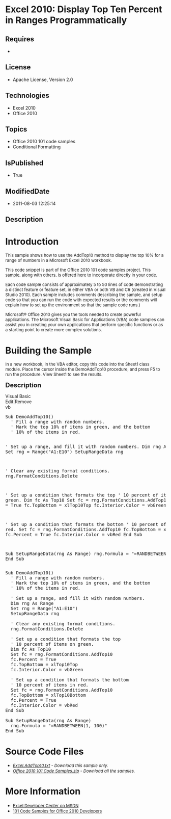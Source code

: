 # Excel 2010: Display Top Ten Percent in Ranges Programmatically
## Requires
* 
## License
* Apache License, Version 2.0
## Technologies
* Excel 2010
* Office 2010
## Topics
* Office 2010 101 code samples
* Conditional Formatting
## IsPublished
* True
## ModifiedDate
* 2011-08-03 12:25:14
## Description

<h1>Introduction</h1>
<p><span style="font-size:small">This sample shows how to use the AddTop10 method to display the top 10% for a range of numbers in a Microsoft Excel 2010 workbook.</span></p>
<p><span style="font-size:small">This code snippet is part of the Office 2010 101 code samples project. This sample, along with others, is offered here to incorporate directly in your code.</span></p>
<p><span style="font-size:small">Each code sample consists of approximately 5 to 50 lines of code demonstrating a distinct feature or feature set, in either VBA or both VB and C# (created in Visual Studio 2010). Each sample includes comments describing the
 sample, and setup code so that you can run the code with expected results or the comments will explain how to set up the environment so that the sample code runs.)</span></p>
<p><span style="font-size:small">Microsoft&reg; Office 2010 gives you the tools needed to create powerful applications. The Microsoft Visual Basic for Applications (VBA) code samples can assist you in creating your own applications that perform specific functions
 or as a starting point to create more complex solutions.</span></p>
<h1><span>Building the Sample</span></h1>
<p><span style="font-size:small">In a new workbook, in the VBA editor, copy this code into the Sheet1 class module. Place the cursor inside the DemoAddTop10 procedure, and press F5 to run the procedure. View Sheet1 to see the results.</span></p>
<p><span style="font-size:20px; font-weight:bold">Description</span></p>
<div class="scriptcode">
<div class="pluginEditHolder" pluginCommand="mceScriptCode">
<div class="title"><span>Visual Basic</span></div>
<div class="pluginLinkHolder"><span class="pluginEditHolderLink">Edit</span>|<span class="pluginRemoveHolderLink">Remove</span></div>
<span class="hidden">vb</span>
<pre class="hidden">Sub DemoAddTop10()
  ' Fill a range with random numbers.
  ' Mark the top 10% of items in green, and the bottom
  ' 10% of the items in red.
 
  ' Set up a range, and fill it with random numbers.
  Dim rng As Range
  Set rng = Range(&quot;A1:E10&quot;)
  SetupRangeData rng
 
  ' Clear any existing format conditions.
  rng.FormatConditions.Delete
 
  ' Set up a condition that formats the top
  ' 10 percent of items on green.
  Dim fc As Top10
  Set fc = rng.FormatConditions.AddTop10
  fc.Percent = True
  fc.TopBottom = xlTop10Top
  fc.Interior.Color = vbGreen
 
  ' Set up a condition that formats the bottom
  ' 10 percent of items in red.
  Set fc = rng.FormatConditions.AddTop10
  fc.TopBottom = xlTop10Bottom
  fc.Percent = True
  fc.Interior.Color = vbRed
End Sub

Sub SetupRangeData(rng As Range)
  rng.Formula = &quot;=RANDBETWEEN(1, 100)&quot;
End Sub
</pre>
<div class="preview">
<pre class="vb"><span class="visualBasic__keyword">Sub</span>&nbsp;DemoAddTop10()&nbsp;
&nbsp;&nbsp;<span class="visualBasic__com">'&nbsp;Fill&nbsp;a&nbsp;range&nbsp;with&nbsp;random&nbsp;numbers.</span>&nbsp;
&nbsp;&nbsp;<span class="visualBasic__com">'&nbsp;Mark&nbsp;the&nbsp;top&nbsp;10%&nbsp;of&nbsp;items&nbsp;in&nbsp;green,&nbsp;and&nbsp;the&nbsp;bottom</span>&nbsp;
&nbsp;&nbsp;<span class="visualBasic__com">'&nbsp;10%&nbsp;of&nbsp;the&nbsp;items&nbsp;in&nbsp;red.</span>&nbsp;
&nbsp;&nbsp;
&nbsp;&nbsp;<span class="visualBasic__com">'&nbsp;Set&nbsp;up&nbsp;a&nbsp;range,&nbsp;and&nbsp;fill&nbsp;it&nbsp;with&nbsp;random&nbsp;numbers.</span>&nbsp;
&nbsp;&nbsp;<span class="visualBasic__keyword">Dim</span>&nbsp;rng&nbsp;<span class="visualBasic__keyword">As</span>&nbsp;Range&nbsp;
&nbsp;&nbsp;<span class="visualBasic__keyword">Set</span>&nbsp;rng&nbsp;=&nbsp;Range(<span class="visualBasic__string">&quot;A1:E10&quot;</span>)&nbsp;
&nbsp;&nbsp;SetupRangeData&nbsp;rng&nbsp;
&nbsp;&nbsp;
&nbsp;&nbsp;<span class="visualBasic__com">'&nbsp;Clear&nbsp;any&nbsp;existing&nbsp;format&nbsp;conditions.</span>&nbsp;
&nbsp;&nbsp;rng.FormatConditions.Delete&nbsp;
&nbsp;&nbsp;
&nbsp;&nbsp;<span class="visualBasic__com">'&nbsp;Set&nbsp;up&nbsp;a&nbsp;condition&nbsp;that&nbsp;formats&nbsp;the&nbsp;top</span>&nbsp;
&nbsp;&nbsp;<span class="visualBasic__com">'&nbsp;10&nbsp;percent&nbsp;of&nbsp;items&nbsp;on&nbsp;green.</span>&nbsp;
&nbsp;&nbsp;<span class="visualBasic__keyword">Dim</span>&nbsp;fc&nbsp;<span class="visualBasic__keyword">As</span>&nbsp;Top10&nbsp;
&nbsp;&nbsp;<span class="visualBasic__keyword">Set</span>&nbsp;fc&nbsp;=&nbsp;rng.FormatConditions.AddTop10&nbsp;
&nbsp;&nbsp;fc.Percent&nbsp;=&nbsp;<span class="visualBasic__keyword">True</span>&nbsp;
&nbsp;&nbsp;fc.TopBottom&nbsp;=&nbsp;xlTop10Top&nbsp;
&nbsp;&nbsp;fc.Interior.Color&nbsp;=&nbsp;vbGreen&nbsp;
&nbsp;&nbsp;
&nbsp;&nbsp;<span class="visualBasic__com">'&nbsp;Set&nbsp;up&nbsp;a&nbsp;condition&nbsp;that&nbsp;formats&nbsp;the&nbsp;bottom</span>&nbsp;
&nbsp;&nbsp;<span class="visualBasic__com">'&nbsp;10&nbsp;percent&nbsp;of&nbsp;items&nbsp;in&nbsp;red.</span>&nbsp;
&nbsp;&nbsp;<span class="visualBasic__keyword">Set</span>&nbsp;fc&nbsp;=&nbsp;rng.FormatConditions.AddTop10&nbsp;
&nbsp;&nbsp;fc.TopBottom&nbsp;=&nbsp;xlTop10Bottom&nbsp;
&nbsp;&nbsp;fc.Percent&nbsp;=&nbsp;<span class="visualBasic__keyword">True</span>&nbsp;
&nbsp;&nbsp;fc.Interior.Color&nbsp;=&nbsp;vbRed&nbsp;
<span class="visualBasic__keyword">End</span>&nbsp;<span class="visualBasic__keyword">Sub</span>&nbsp;
&nbsp;
<span class="visualBasic__keyword">Sub</span>&nbsp;SetupRangeData(rng&nbsp;<span class="visualBasic__keyword">As</span>&nbsp;Range)&nbsp;
&nbsp;&nbsp;rng.Formula&nbsp;=&nbsp;<span class="visualBasic__string">&quot;=RANDBETWEEN(1,&nbsp;100)&quot;</span>&nbsp;
<span class="visualBasic__keyword">End</span>&nbsp;<span class="visualBasic__keyword">Sub</span>&nbsp;
</pre>
</div>
</div>
</div>
<h1><span>Source Code Files</span></h1>
<ul>
<li><span style="font-size:small"><em><a id="25866" href="/site/view/file/25866/1/Excel.AddTop10.txt">Excel.AddTop10.txt</a> - Download this sample only.</em></span>
</li><li><span style="font-size:small"><em><a href="/site/view/file/25860/1/Office%202010%20101%20Code%20Samples.zip"></a><a id="25867" href="/site/view/file/25867/1/Office%202010%20101%20Code%20Samples.zip">Office 2010 101 Code Samples.zip</a> - Download all
 the samples.</em><em></em> </span></li></ul>
<h1>More Information</h1>
<ul>
<li><span style="font-size:small"><a href="http://msdn.microsoft.com/en-us/office/aa905411">Excel Developer Center on MSDN</a></span>
</li><li><span style="font-size:small"><a href="http://msdn.microsoft.com/en-us/office/hh360994">101 Code Samples for Office 2010 Developers</a></span>
</li></ul>
